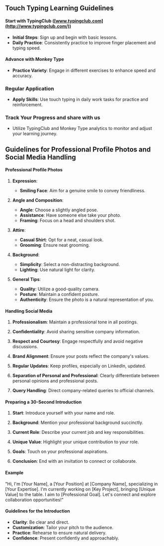 ## Touch Typing Learning Guidelines

#### Start with TypingClub ([www.typingclub.com](http://www.typingclub.com/))

- **Initial Steps**: Sign up and begin with basic lessons.
- **Daily Practice**: Consistently practice to improve finger placement and typing speed.

#### Advance with Monkey Type

- **Practice Variety**: Engage in different exercises to enhance speed and accuracy.

### Regular Application

- **Apply Skills**: Use touch typing in daily work tasks for practice and reinforcement.

### Track Your Progress and share with us

- Utilize TypingClub and Monkey Type analytics to monitor and adjust your learning journey.
## Guidelines for Professional Profile Photos and Social Media Handling

#### Professional Profile Photos

1. **Expression**:
    
    - **Smiling Face**: Aim for a genuine smile to convey friendliness.
2. **Angle and Composition**:
    
    - **Angle**: Choose a slightly angled pose.
    - **Assistance**: Have someone else take your photo.
    - **Framing**: Focus on a head and shoulders shot.
3. **Attire**:
    
    - **Casual Shirt**: Opt for a neat, casual look.
    - **Grooming**: Ensure neat grooming.
4. **Background**:
    
    - **Simplicity**: Select a non-distracting background.
    - **Lighting**: Use natural light for clarity.
5. **General Tips**:
    
    - **Quality**: Utilize a good-quality camera.
    - **Posture**: Maintain a confident posture.
    - **Authenticity**: Ensure the photo is a natural representation of you.

#### Handling Social Media

1. **Professionalism**: Maintain a professional tone in all postings.
    
2. **Confidentiality**: Avoid sharing sensitive company information.
    
3. **Respect and Courtesy**: Engage respectfully and avoid negative discussions.
    
4. **Brand Alignment**: Ensure your posts reflect the company's values.
    
5. **Regular Updates**: Keep profiles, especially on LinkedIn, updated.
    
6. **Separation of Personal and Professional**: Clearly differentiate between personal opinions and professional posts.
    
7. **Query Handling**: Direct company-related queries to official channels.
    

#### Preparing a 30-Second Introduction

1. **Start**: Introduce yourself with your name and role.
    
2. **Background**: Mention your professional background succinctly.
    
3. **Current Role**: Describe your current job and key responsibilities.
    
4. **Unique Value**: Highlight your unique contribution to your role.
    
5. **Goals**: Touch on your professional aspirations.
    
6. **Conclusion**: End with an invitation to connect or collaborate.
    

#### Example

"Hi, I'm [Your Name], a [Your Position] at [Company Name], specializing in [Your Expertise]. I'm currently working on [Key Project], bringing [Unique Value] to the table. I aim to [Professional Goal]. Let's connect and explore collaboration opportunities!"

#### Guidelines for the Introduction

- **Clarity**: Be clear and direct.
- **Customization**: Tailor your pitch to the audience.
- **Practice**: Rehearse to ensure natural delivery.
- **Confidence**: Present confidently and approachably.